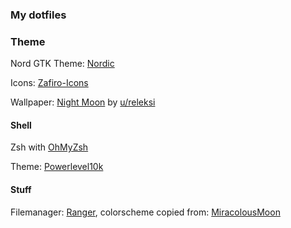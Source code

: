### My dotfiles

### Theme

Nord GTK Theme: [Nordic](https://github.com/EliverLara/Nordic)

Icons: [Zafiro-Icons](https://github.com/zayronxio/Zafiro-icons)

Wallpaper: [Night Moon](https://www.reddit.com/r/wallpapers/comments/f1my14/night_moon_made_by_me_3840x2400/) by [u/releksi](https://www.reddit.com/user/releksi/)

#### Shell

Zsh with [OhMyZsh](https://github.com/ohmyzsh/ohmyzsh)

Theme: [Powerlevel10k](https://github.com/romkatv/powerlevel10k) 

#### Stuff

Filemanager: [Ranger](https://github.com/ranger/ranger), colorscheme copied from: [MiracolousMoon](https://github.com/MiraculousMoon/bspwm-dotfiles/tree/master/nord/ranger)


